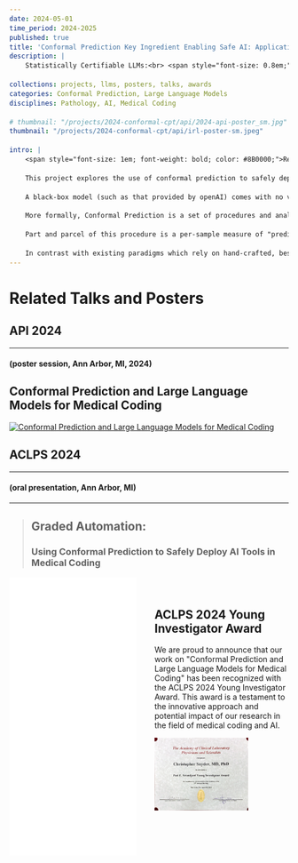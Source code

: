 ```yaml
---
date: 2024-05-01
time_period: 2024-2025
published: true
title: 'Conformal Prediction Key Ingredient Enabling Safe AI: Application to Medical Coding'
description: |
    Statistically Certifiable LLMs:<br> <span style="font-size: 0.8em;">(Medical Coding of Path Reports)</span>

collections: projects, llms, posters, talks, awards
categories: Conformal Prediction, Large Language Models
disciplines: Pathology, AI, Medical Coding

# thumbnail: "/projects/2024-conformal-cpt/api/2024-api-poster_sm.jpg"
thumbnail: "/projects/2024-conformal-cpt/api/irl-poster-sm.jpeg"

intro: |
    <span style="font-size: 1em; font-weight: bold; color: #8B0000;">Repo Under Active Development</span><br>

    This project explores the use of conformal prediction to safely deploy AI tools when a Large Language Models (LLMs) is used to approximate medical coding. The goal is to create a system that can be used to assist medical coders in their work, without replacing them. The system uses large language models to generate suggestions for codes. Performance of LLMs at this task in the literature is highly variable and may not be suited to a particular risk profile and application. 
    
    A black-box model (such as that provided by openAI) comes with no valid assumptions. No assurances can be deduced from "how the model is" constituted, having no premises to start from. Hence, one resorts to empirical observation, "what the model does". Such black-box systems (perhaps also "hairless" is appropriate) are very common, and the only remedy is a protocol that is extremely familiar to clinical pathologists--assay validation (in this case, measurement process is a digital computation and the measurand is per-sample prediction model reliability.
    
    More formally, Conformal Prediction is a set of procedures and analyses which are suited to this purpose exactly. In the most straight-forward configuration, after model training is completed, the weights are frozen and a hold-out data split is used to generate iid model predictions (which are confounded by the model learned parameters on the training set) to create a statistical model of the per-sample uncertainty in the LLM's prediction. In this project we rely on counting occurances of discrete output classifications (rather than natural language readouts) to make the statistics tractable.
    
    Part and parcel of this procedure is a per-sample measure of "prediction difficulty", which even if noisy and approximate, the confidence heuristic (called the nonconformity score) is tremendously useful. Predicting model performance allows a triage system where preferentially easier predictions are automated. I like to refer to such setups as 'Graded Automation'. Concretely, the coder can choose to accept or reject the suggestions based on their confidence level. On a more abstract level, the degree of automation is itself is now being automated. The inner automation is difficult to predict and poorly understood because a LLM is used to as the model. The outer automation concerns setting a threshold, which has few degrees of freedom which makes tractable deriving statisical constraints on future performance. (any perfomance change in deployment will be akin to the degree of overfitting of a 1-Dimensional linear classification model.

    In contrast with existing paradigms which rely on hand-crafted, bespoke protocols appropriate to each clinical situation. Notwithstanding human error limited clairvoyance, a method that is completely organic and unstructured cannot be improved on. By contrast, in this work the rules scoping the AI automation  can be safely and automatically determined, allowing the model to abstain on the most difficult examples. Increasingly lower difficulty samples are futher witheld (possibly witholding _all_ examples) until the model performance a predetermined performance specification can be gauranteed. This allows for a more flexible and robust system, which can adapt automatically overtime to additional use-cases as the model improves (again, with certifiable analytic validity).
---
```


# Related Talks and Posters

## API 2024
---
#### (poster session, Ann Arbor, MI, 2024)

## Conformal Prediction and Large Language Models for Medical Coding
<a href="/files/projects/2024-conformal-cpt/api/API Poster.pdf">
    <img src="{{ site.baseurl }}/images/projects/2024-conformal-cpt/api/API Poster.jpg" 
    alt="Conformal Prediction and Large Language Models for Medical Coding" style="width: 40%;">
</a>

<br>

## ACLPS 2024
---
#### (oral presentation, Ann Arbor, MI)

<!-- > ## Graded Automation: 
> ### Using Conformal Prediction to Safely Deploy AI Tools in Medical Coding


<a href="/files/projects/2024-conformal-cpt/aclps/2024-aclps-slides.pdf">
    <embed src="{{ site.baseurl }}/files/projects/2024-conformal-cpt/aclps/2024-aclps-slides.pdf" type='application/pdf' style="width: 50%; height: 500px;">
</a> -->


<!-- ## ACLPS 2024 Young Investigator Award
We are proud to announce that our work on "Conformal Prediction and Large Language Models for Medical Coding" has been recognized with the ACLPS 2024 Young Investigator Award. This award is a testament to the innovative approach and potential impact of our research in the field of medical coding and AI.

<img src="/images/projects/2024-conformal-cpt/aclps/thumbnail_Award_Paul-E-Strandjord.png" 
alt="ACLPS 2024 Young Investigator Award" style="width: 25%;"> -->


---

<!-- ## Graded Automation:|
  Using Conformal Prediction to Safely Deploy AI Tools in Medical Coding -->
> ## Graded Automation: 
> ### Using Conformal Prediction to Safely Deploy AI Tools in Medical Coding


<div style="display: flex; align-items: flex-start; gap: 20px;">
  <a href="/files/projects/2024-conformal-cpt/aclps/2024-aclps-slides.pdf" style="flex: 1;">
    <embed src="{{ site.baseurl }}/files/projects/2024-conformal-cpt/aclps/2024-aclps-slides.pdf" type='application/pdf' style="width: 95%; height: 500px;">
  </a>

  <div style="flex: 1;">
    <h2><br>ACLPS 2024 Young Investigator Award</br></h2>
    <p>We are proud to announce that our work on "Conformal Prediction and Large Language Models for Medical Coding" has been recognized with the ACLPS 2024 Young Investigator Award. This award is a testament to the innovative approach and potential impact of our research in the field of medical coding and AI.</p>
    <img src="/images/projects/2024-conformal-cpt/aclps/thumbnail_Award_Paul-E-Strandjord.png" alt="ACLPS 2024 Young Investigator Award" style="width: 70%;">
  </div>
</div>